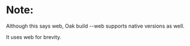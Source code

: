 # Note:
Although this says web, Oak build --web supports native versions as well.

It uses web for brevity.